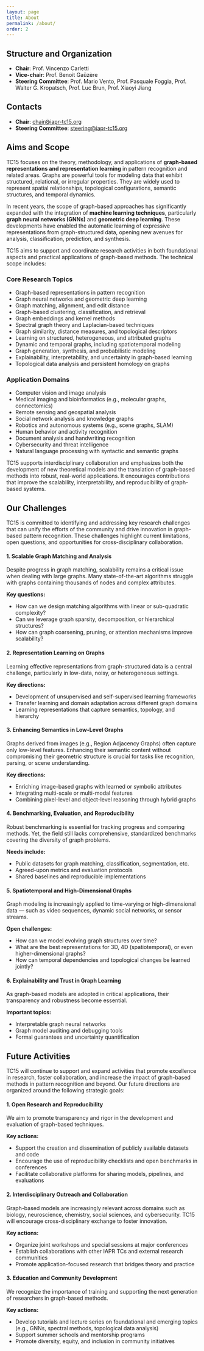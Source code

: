 ```yaml
---
layout: page
title: About
permalink: /about/
order: 2
---
```


## Structure and Organization 

- **Chair**: Prof. Vincenzo Carletti
- **Vice-chair**: Prof. Benoit Gaüzère
- **Steering Committee**: Prof. Mario Vento, Prof. Pasquale Foggia, Prof. Walter G. Kropatsch, Prof. Luc Brun, Prof. Xiaoyi Jiang

## Contacts

- **Chair**: chair@iapr-tc15.org
- **Steering Committee**: steering@iapr-tc15.org

## Aims and Scope

TC15 focuses on the theory, methodology, and applications of **graph-based representations and representation learning** in pattern recognition and related areas. Graphs are powerful tools for modeling data that exhibit structured, relational, or irregular properties. They are widely used to represent spatial relationships, topological configurations, semantic structures, and temporal dynamics.

In recent years, the scope of graph-based approaches has significantly expanded with the integration of **machine learning techniques**, particularly **graph neural networks (GNNs)** and **geometric deep learning**. These developments have enabled the automatic learning of expressive representations from graph-structured data, opening new avenues for analysis, classification, prediction, and synthesis.

TC15 aims to support and coordinate research activities in both foundational aspects and practical applications of graph-based methods. The technical scope includes:

### Core Research Topics

- Graph-based representations in pattern recognition  
- Graph neural networks and geometric deep learning  
- Graph matching, alignment, and edit distance  
- Graph-based clustering, classification, and retrieval  
- Graph embeddings and kernel methods  
- Spectral graph theory and Laplacian-based techniques  
- Graph similarity, distance measures, and topological descriptors  
- Learning on structured, heterogeneous, and attributed graphs  
- Dynamic and temporal graphs, including spatiotemporal modeling  
- Graph generation, synthesis, and probabilistic modeling  
- Explainability, interpretability, and uncertainty in graph-based learning  
- Topological data analysis and persistent homology on graphs

### Application Domains

- Computer vision and image analysis  
- Medical imaging and bioinformatics (e.g., molecular graphs, connectomics)  
- Remote sensing and geospatial analysis  
- Social network analysis and knowledge graphs  
- Robotics and autonomous systems (e.g., scene graphs, SLAM)  
- Human behavior and activity recognition  
- Document analysis and handwriting recognition  
- Cybersecurity and threat intelligence  
- Natural language processing with syntactic and semantic graphs

TC15 supports interdisciplinary collaboration and emphasizes both the development of new theoretical models and the translation of graph-based methods into robust, real-world applications. It encourages contributions that improve the scalability, interpretability, and reproducibility of graph-based systems.

## Our Challenges

TC15 is committed to identifying and addressing key research challenges that can unify the efforts of the community and drive innovation in graph-based pattern recognition. These challenges highlight current limitations, open questions, and opportunities for cross-disciplinary collaboration.

#### 1. Scalable Graph Matching and Analysis

Despite progress in graph matching, scalability remains a critical issue when dealing with large graphs. Many state-of-the-art algorithms struggle with graphs containing thousands of nodes and complex attributes.

**Key questions:**
- How can we design matching algorithms with linear or sub-quadratic complexity?
- Can we leverage graph sparsity, decomposition, or hierarchical structures?
- How can graph coarsening, pruning, or attention mechanisms improve scalability?

#### 2. Representation Learning on Graphs

Learning effective representations from graph-structured data is a central challenge, particularly in low-data, noisy, or heterogeneous settings.

**Key directions:**
- Development of unsupervised and self-supervised learning frameworks
- Transfer learning and domain adaptation across different graph domains
- Learning representations that capture semantics, topology, and hierarchy

#### 3. Enhancing Semantics in Low-Level Graphs

Graphs derived from images (e.g., Region Adjacency Graphs) often capture only low-level features. Enhancing their semantic content without compromising their geometric structure is crucial for tasks like recognition, parsing, or scene understanding.

**Key directions:**
- Enriching image-based graphs with learned or symbolic attributes
- Integrating multi-scale or multi-modal features
- Combining pixel-level and object-level reasoning through hybrid graphs

#### 4. Benchmarking, Evaluation, and Reproducibility

Robust benchmarking is essential for tracking progress and comparing methods. Yet, the field still lacks comprehensive, standardized benchmarks covering the diversity of graph problems.

**Needs include:**
- Public datasets for graph matching, classification, segmentation, etc.
- Agreed-upon metrics and evaluation protocols
- Shared baselines and reproducible implementations

#### 5. Spatiotemporal and High-Dimensional Graphs

Graph modeling is increasingly applied to time-varying or high-dimensional data — such as video sequences, dynamic social networks, or sensor streams.

**Open challenges:**
- How can we model evolving graph structures over time?
- What are the best representations for 3D, 4D (spatiotemporal), or even higher-dimensional graphs?
- How can temporal dependencies and topological changes be learned jointly?

#### 6. Explainability and Trust in Graph Learning

As graph-based models are adopted in critical applications, their transparency and robustness become essential.

**Important topics:**
- Interpretable graph neural networks
- Graph model auditing and debugging tools
- Formal guarantees and uncertainty quantification

## Future Activities

TC15 will continue to support and expand activities that promote excellence in research, foster collaboration, and increase the impact of graph-based methods in pattern recognition and beyond. Our future directions are organized around the following strategic goals:

#### 1. Open Research and Reproducibility

We aim to promote transparency and rigor in the development and evaluation of graph-based techniques.

**Key actions:**
- Support the creation and dissemination of publicly available datasets and code
- Encourage the use of reproducibility checklists and open benchmarks in conferences
- Facilitate collaborative platforms for sharing models, pipelines, and evaluations

#### 2. Interdisciplinary Outreach and Collaboration

Graph-based models are increasingly relevant across domains such as biology, neuroscience, chemistry, social sciences, and cybersecurity. TC15 will encourage cross-disciplinary exchange to foster innovation.

**Key actions:**
- Organize joint workshops and special sessions at major conferences
- Establish collaborations with other IAPR TCs and external research communities
- Promote application-focused research that bridges theory and practice

#### 3. Education and Community Development

We recognize the importance of training and supporting the next generation of researchers in graph-based methods.

**Key actions:**
- Develop tutorials and lecture series on foundational and emerging topics (e.g., GNNs, spectral methods, topological data analysis)
- Support summer schools and mentorship programs
- Promote diversity, equity, and inclusion in community initiatives

